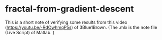 # fractal-from-gradient-descent
This is a short note of verifying some results from this video (https://youtu.be/-RdOwhmqP5s) of 3Blue1Brown.
(The .mlx is the note file (Live Script) of Matlab. )
